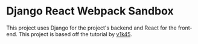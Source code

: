 # Django React  Webpack Sandbox

This project uses Django for the project's backend and React for the front-end. This project is based off the tutorial by [v1k45](http://v1k45.com/blog/modern-django-part-1-setting-up-django-and-react/).
